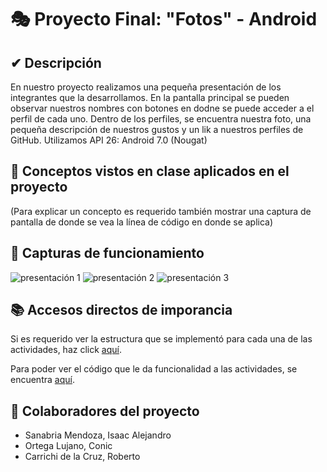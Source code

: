 # 🎭 Proyecto Final: "Fotos" - Android

## ✔ Descripción

En nuestro proyecto realizamos una pequeña presentación de los integrantes que la desarrollamos. En la pantalla principal se pueden observar nuestros nombres con botones en dodne se puede acceder a el perfil de cada uno.
Dentro de los perfiles, se encuentra nuestra foto, una pequeña descripción de nuestros gustos y un lik a nuestros perfiles de GitHub. 
Utilizamos API 26: Android 7.0 (Nougat)

## 📲 Conceptos vistos en clase aplicados en el proyecto

(Para explicar un concepto es requerido también mostrar una captura de pantalla de donde se vea la línea de código en donde se aplica)

## 📸 Capturas de funcionamiento

![presentación 1](https://github.com/Sportman9x9/Android-Aspirantes/blob/master/Proyectos/fotos/imagenes/presentacion01.jpg)
![presentación 2](https://github.com/Sportman9x9/Android-Aspirantes/blob/master/Proyectos/fotos/imagenes/presentacion02.jpg)
![presentación 3](https://github.com/Sportman9x9/Android-Aspirantes/blob/master/Proyectos/fotos/imagenes/presentacion03.jpg)

## 📚 Accesos directos de imporancia

Si es requerido ver la estructura que se implementó para cada una de las actividades, haz click [aquí](app/src/main/res/layout).

Para poder ver el código que le da funcionalidad a las actividades, se encuentra [aquí](app/src/main/java/com/proteco/fotos).

## 🤝 Colaboradores del proyecto

- Sanabria Mendoza, Isaac Alejandro
- Ortega Lujano, Conic
- Carrichi de la Cruz, Roberto
